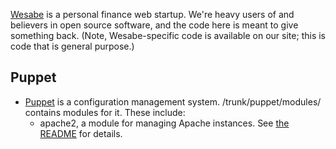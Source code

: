 [Wesabe](https://www.wesabe.com/) is a personal finance web startup.  We're heavy users of and believers in open source software, and the code here is meant to give something back.  (Note, Wesabe-specific code is available on our site; this is code that is general purpose.)

## Puppet ##

  * [Puppet](http://reductivelabs.com/trac/puppet) is a configuration management system. /trunk/puppet/modules/ contains modules for it.  These include:
    * apache2, a module for managing Apache instances.  See [the README](http://wesabe.googlecode.com/svn/trunk/puppet/modules/apache2/trunk/README) for details.